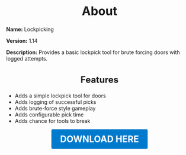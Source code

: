 <h1 style="text-align:center; font-size:2rem; font-weight:bold;">About</h1>

**Name:**
Lockpicking

**Version:**
1.14

**Description:**
Provides a basic lockpick tool for brute forcing doors with logged attempts.

<h2 style="text-align:center; font-size:1.5rem; font-weight:bold;">Features</h2>

- Adds a simple lockpick tool for doors
- Adds logging of successful picks
- Adds brute-force style gameplay
- Adds configurable pick time
- Adds chance for tools to break





<p align="center"><a href="https://github.com/LiliaFramework/Modules/raw/refs/heads/gh-pages/simple_lockpicking.zip" style="display:inline-block;padding:12px 24px;font-size:1.5rem;font-weight:bold;text-decoration:none;color:#fff;background-color:var(--md-primary-fg-color,#007acc);border-radius:4px;">DOWNLOAD HERE</a></p>